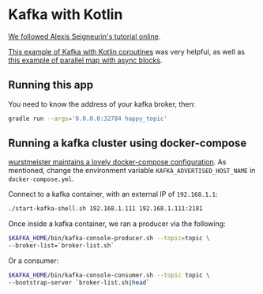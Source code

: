 # Kafka with Kotlin

[We followed Alexis Seigneurin's tutorial online](https://aseigneurin.github.io/2018/08/01/kafka-tutorial-1-simple-producer-in-kotlin.html).

[This example of Kafka with Kotlin coroutines](https://dev.to/viniciusccarvalho/kotlin-coroutine-based-kafkaproducer-extension-3fc2) was very helpful, as well as [this example of parallel map with async blocks](https://jivimberg.io/blog/2018/05/04/parallel-map-in-kotlin/).

## Running this app

You need to know the address of your kafka broker, then:

```sh
gradle run --args='0.0.0.0:32784 happy_topic'
```

## Running a kafka cluster using docker-compose

[wurstmeister maintains a lovely docker-compose configuration](http://wurstmeister.github.io/kafka-docker/).  As mentioned, change the environment variable `KAFKA_ADVERTISED_HOST_NAME` in `docker-compose.yml`.

Connect to a kafka container, with an external IP of `192.168.1.1`:

```sh
./start-kafka-shell.sh 192.168.1.111 192.168.1.111:2181
```

Once inside a kafka container, we ran a producer via the following:

```sh
$KAFKA_HOME/bin/kafka-console-producer.sh --topic=topic \
--broker-list=`broker-list.sh`
```

Or a consumer:

```sh
$KAFKA_HOME/bin/kafka-console-consumer.sh --topic topic \
--bootstrap-server `broker-list.sh|head`
```
